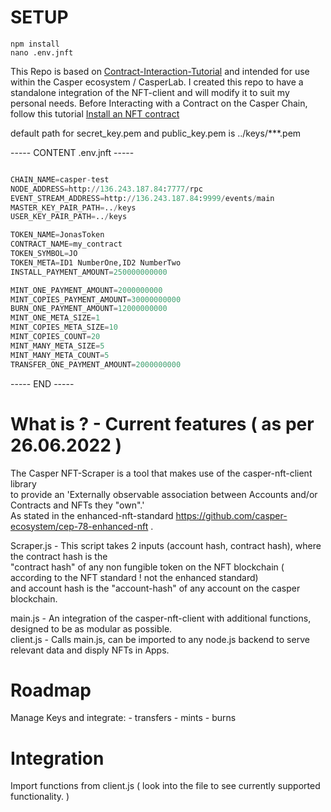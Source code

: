 

# SETUP

```
npm install
nano .env.jnft
```
This Repo is based on <a href="https://github.com/casper-ecosystem/casper-nft-cep47/blob/master/Contract-Interaction-Tutorial.md">Contract-Interaction-Tutorial</a>
and intended for use within the Casper ecosystem / CasperLab.
I created this repo to have a standalone integration of the NFT-client and will modify it to suit my personal needs.
Before Interacting with a Contract on the Casper Chain, follow this tutorial <a href="https://github.com/casper-ecosystem/casper-nft-cep47/blob/master/Basic-Tutorial.md#sending-the-contract-to-the-network">Install an NFT contract</a>

default path for secret_key.pem and public_key.pem is ../keys/***.pem

----- CONTENT .env.jnft -----
```python

CHAIN_NAME=casper-test
NODE_ADDRESS=http://136.243.187.84:7777/rpc
EVENT_STREAM_ADDRESS=http://136.243.187.84:9999/events/main
MASTER_KEY_PAIR_PATH=../keys
USER_KEY_PAIR_PATH=../keys

TOKEN_NAME=JonasToken
CONTRACT_NAME=my_contract
TOKEN_SYMBOL=JO
TOKEN_META=ID1 NumberOne,ID2 NumberTwo
INSTALL_PAYMENT_AMOUNT=250000000000

MINT_ONE_PAYMENT_AMOUNT=2000000000
MINT_COPIES_PAYMENT_AMOUNT=30000000000
BURN_ONE_PAYMENT_AMOUNT=12000000000
MINT_ONE_META_SIZE=1
MINT_COPIES_META_SIZE=10
MINT_COPIES_COUNT=20
MINT_MANY_META_SIZE=5
MINT_MANY_META_COUNT=5
TRANSFER_ONE_PAYMENT_AMOUNT=2000000000
```
----- END -----

# What is ? - Current features ( as per 26.06.2022 )
The Casper NFT-Scraper is a tool that makes use of the casper-nft-client library \
to provide an 'Externally observable association between Accounts and/or Contracts and NFTs they "own".' \
As stated in the enhanced-nft-standard https://github.com/casper-ecosystem/cep-78-enhanced-nft . 

Scraper.js - This script takes 2 inputs (account hash, contract hash), where the contract hash is the \
"contract hash" of any non fungible token on the NFT blockchain ( according to the NFT standard ! not the enhanced standard) \
and account hash is the "account-hash" of any account on the casper blockchain. 

main.js - An integration of the casper-nft-client with additional functions, designed to be as modular as possible. \
client.js - Calls main.js, can be imported to any node.js backend to serve relevant data and disply NFTs in Apps.

# Roadmap
Manage Keys and integrate:
    - transfers
    - mints
    - burns

# Integration
Import functions from client.js ( look into the file to see currently supported functionality. ) 
